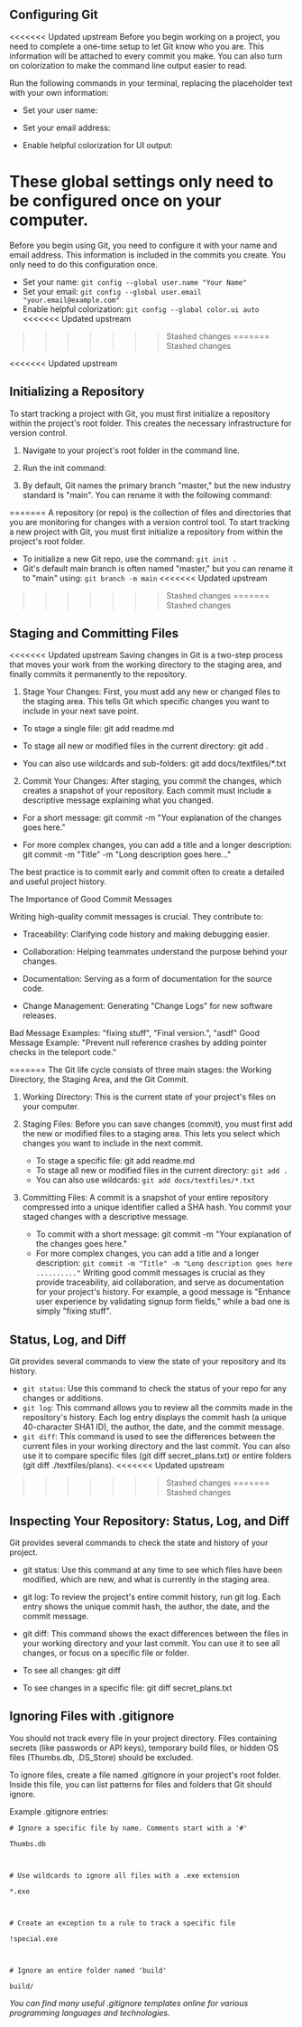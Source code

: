 ## Configuring Git

<<<<<<< Updated upstream
Before you begin working on a project, you need to complete a one-time setup to let Git know who you are. This information will be attached to every commit you make. You can also turn on colorization to make the command line output easier to read.

Run the following commands in your terminal, replacing the placeholder text with your own information:

- Set your user name:

- Set your email address:

- Enable helpful colorization for UI output:

These global settings only need to be configured once on your computer.
=======
Before you begin using Git, you need to configure it with your name and email address. This information is included in the commits you create. You only need to do this configuration once.
- Set your name: `git config --global user.name "Your Name"`
- Set your email: `git config --global user.email "your.email@example.com"`
- Enable helpful colorization: `git config --global color.ui auto`
<<<<<<< Updated upstream
>>>>>>> Stashed changes
=======
>>>>>>> Stashed changes



<<<<<<< Updated upstream


## Initializing a Repository

To start tracking a project with Git, you must first initialize a repository within the project's root folder. This creates the necessary infrastructure for version control.

1. Navigate to your project's root folder in the command line.

2. Run the init command:

4. By default, Git names the primary branch "master," but the new industry standard is "main". You can rename it with the following command:


=======
A repository (or repo) is the collection of files and directories that you are monitoring for changes with a version control tool. To start tracking a new project with Git, you must first initialize a repository from within the project's root folder.
- To initialize a new Git repo, use the command: `git init .`
- Git's default main branch is often named "master," but you can rename it to "main" using: `git branch -m main`
<<<<<<< Updated upstream
>>>>>>> Stashed changes
=======
>>>>>>> Stashed changes



## Staging and Committing Files

<<<<<<< Updated upstream
Saving changes in Git is a two-step process that moves your work from the working directory to the staging area, and finally commits it permanently to the repository.

1. Stage Your Changes: First, you must add any new or changed files to the staging area. This tells Git which specific changes you want to include in your next save point.

- To stage a single file: git add readme.md

- To stage all new or modified files in the current directory: git add .

- You can also use wildcards and sub-folders: git add docs/textfiles/\*.txt

2. Commit Your Changes: After staging, you commit the changes, which creates a snapshot of your repository. Each commit must include a descriptive message explaining what you changed.

- For a short message: git commit -m "Your explanation of the changes goes here."

- For more complex changes, you can add a title and a longer description: git commit -m "Title" -m "Long description goes here..."

The best practice is to commit early and commit often to create a detailed and useful project history.

The Importance of Good Commit Messages

Writing high-quality commit messages is crucial. They contribute to:

- Traceability: Clarifying code history and making debugging easier.

- Collaboration: Helping teammates understand the purpose behind your changes.

- Documentation: Serving as a form of documentation for the source code.

- Change Management: Generating "Change Logs" for new software releases.

Bad Message Examples: "fixing stuff", "Final version.", "asdf" Good Message Example: "Prevent null reference crashes by adding pointer checks in the teleport code."


=======
The Git life cycle consists of three main stages: the Working Directory, the Staging Area, and the Git Commit.
1. Working Directory: This is the current state of your project's files on your computer.
2. Staging Files: Before you can save changes (commit), you must first add the new or modified files to a staging area. This lets you select which changes you want to include in the next commit.
    - To stage a specific file: git add readme.md
    - To stage all new or modified files in the current directory: `git add .`
    - You can also use wildcards: `git add docs/textfiles/*.txt`

3. Committing Files: A commit is a snapshot of your entire repository compressed into a unique identifier called a SHA hash. You commit your staged changes with a descriptive message.
    - To commit with a short message: git commit -m "Your explanation of the changes goes here."
    - For more complex changes, you can add a title and a longer description: `git commit -m "Title" -m "Long description goes here .........."`
Writing good commit messages is crucial as they provide traceability, aid collaboration, and serve as documentation for your project's history. For example, a good message is "Enhance user experience by validating signup form fields," while a bad one is simply "fixing stuff".


## Status, Log, and Diff

Git provides several commands to view the state of your repository and its history.
- `git status`: Use this command to check the status of your repo for any changes or additions.
- `git log`: This command allows you to review all the commits made in the repository's history. Each log entry displays the commit hash (a unique 40-character SHA1 ID), the author, the date, and the commit message.
- `git diff`: This command is used to see the differences between the current files in your working directory and the last commit. You can also use it to compare specific files (git diff secret_plans.txt) or entire folders (git diff ./textfiles/plans).
<<<<<<< Updated upstream
>>>>>>> Stashed changes
=======
>>>>>>> Stashed changes



## Inspecting Your Repository: Status, Log, and Diff

Git provides several commands to check the state and history of your project.

- git status: Use this command at any time to see which files have been modified, which are new, and what is currently in the staging area.

- git log: To review the project's entire commit history, run git log. Each entry shows the unique commit hash, the author, the date, and the commit message.

- git diff: This command shows the exact differences between the files in your working directory and your last commit. You can use it to see all changes, or focus on a specific file or folder.

- To see all changes: git diff

- To see changes in a specific file: git diff secret\_plans.txt





## Ignoring Files with .gitignore

You should not track every file in your project directory. Files containing secrets (like passwords or API keys), temporary build files, or hidden OS files (Thumbs.db, .DS\_Store) should be excluded.

To ignore files, create a file named .gitignore in your project's root folder. Inside this file, you can list patterns for files and folders that Git should ignore.

Example .gitignore entries:

```
# Ignore a specific file by name. Comments start with a '#'

Thumbs.db



# Use wildcards to ignore all files with a .exe extension

*.exe



# Create an exception to a rule to track a specific file

!special.exe



# Ignore an entire folder named 'build'

build/
``` 
_You can find many useful .gitignore templates online for various programming languages and technologies._

